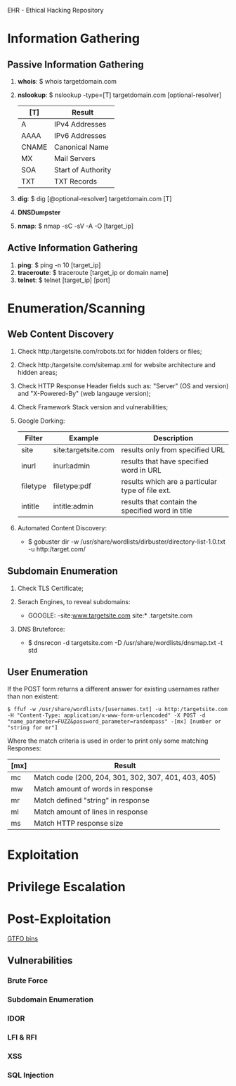 EHR - Ethical Hacking Repository


# Information Gathering

## Passive Information Gathering

1. **whois**: $ whois targetdomain.com
2. **nslookup**: $ nslookup -type=[T] targetdomain.com [optional-resolver]
      
      | [T]   | Result             |
      |-------|--------------------|
      | A     | IPv4 Addresses     |
      | AAAA  | IPv6 Addresses     |
      | CNAME | Canonical Name     |
      | MX    | Mail Servers       |
      | SOA   | Start of Authority |
      | TXT   | TXT Records        |
      
3. **dig**: $ dig [@optional-resolver] targetdomain.com [T]
4. **DNSDumpster**
5. **nmap**: $ nmap -sC -sV -A -O [target_ip] 

## Active Information Gathering

1. **ping**: $ ping -n 10 [target_ip]
2. **traceroute**: $ traceroute [target_ip or domain name]
3. **telnet**: $ telnet [target_ip] [port] 

# Enumeration/Scanning

## Web Content Discovery

1. Check http:/targetsite.com/robots.txt for hidden folders or files;
2. Check http:/targetsite.com/sitemap.xml for website architecture and hidden areas;
3. Check HTTP Response Header fields such as: "Server" (OS and version) and "X-Powered-By" (web langauge version);
4. Check Framework Stack version and vulnerabilities;
5. Google Dorking:
      
      | Filter   | Example             | Description                                      |
      |----------|---------------------|--------------------------------------------------|
      | site     | site:targetsite.com | results only from specified URL                  |
      | inurl    | inurl:admin         | results that have specified word in URL          |
      | filetype | filetype:pdf        | results which are a particular type of file ext. |
      | intitle  | intitle:admin       | results that contain the specified word in title |

6. Automated Content Discovery:
     - $ gobuster dir -w /usr/share/wordlists/dirbuster/directory-list-1.0.txt -u http:/target.com/

## Subdomain Enumeration

1. Check TLS Certificate;
2. Serach Engines, to reveal subdomains:
      - GOOGLE: -site:www.targetsite.com site:* .targetsite.com

3. DNS Bruteforce:
      - $ dnsrecon -d targetsite.com -D /usr/share/wordlists/dnsmap.txt -t std

## User Enumeration

If the POST form returns a different answer for existing usernames rather than non existent:

    $ ffuf -w /usr/share/wordlists/[usernames.txt] -u http:/targetsite.com -H "Content-Type: application/x-www-form-urlencoded" -X POST -d "name_parameter=FUZZ&password_parameter=randompass" -[mx] [number or "string for mr"]

Where the match criteria is used in order to print only some matching Responses:

| [mx] | Result                                              |
|------|-----------------------------------------------------|
| mc   | Match code (200, 204, 301, 302, 307, 401, 403, 405) |
| mw   | Match amount of words in response                   |
| mr   | Match defined "string" in response                  |
| ml   | Match amount of lines in response                   |
| ms   | Match HTTP response size                            |

# Exploitation

# Privilege Escalation

# Post-Exploitation
[GTFO bins](https://gtfobins.github.io/)

## Vulnerabilities

### Brute Force

### Subdomain Enumeration

### IDOR

### LFI & RFI

### XSS

### SQL Injection
